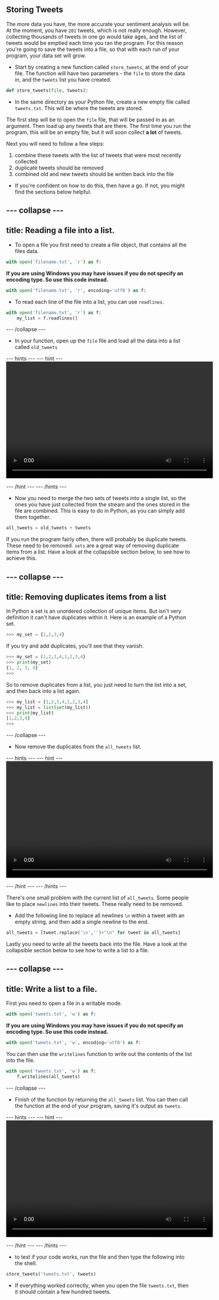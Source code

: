 ## Storing Tweets

The more data you have, the more accurate your sentiment analysis will be. At the moment, you have `201` tweets, which is not really enough. However, collecting thousands of tweets in one go would take ages, and the list of tweets would be emptied each time you ran the program. For this reason you're going to save the tweets into a file, so that with each run of your program, your data set will grow.

- Start by creating a new function called `store_tweets`, at the end of your file. The function will have two parameters - the `file` to store the data in, and the `tweets` list you have created.

```python
def store_tweets(file, tweets):
```

- In the same directory as your Python file, create a new empty file called `tweets.txt`. This will be where the tweets are stored.

The first step will be to open the `file` file, that will be passed in as an argument. Then load up any tweets that are there. The first time you run the program, this will be an empty file, but it will soon collect **a lot** of tweets.

Next you will need to follow a few steps:
1. combine these tweets with the list of tweets that were most recently collected
1. duplicate tweets should be removed
1. combined old and new tweets should be written back into the file
	
- If you're confident on how to do this, then have a go. If not, you might find the sections below helpful.

--- collapse ---
---
title: Reading a file into a list.
---
- To open a file you first need to create a file object, that contains all the files data.
```python
with open('filename.txt', 'r') as f:
```

**If you are using Windows you may have issues if you do not specify an encoding type. So use this code instead.**
```python
with open('filename.txt', 'r', encoding='utf8') as f:
```

- To read each line of the file into a list, you can use `readlines`.
```python
with open('filename.txt', 'r') as f:
	my_list = f.readlines()
```
--- /collapse ---

- In your function, open up the `file` file and load all the data into a list called `old_tweets`

--- hints --- --- hint ---
<video width="560" height="315" controls>
<source src="images/vid_2.webm" type="video/webm">
Your browser does not support WebM video, try FireFox or Chrome
</video>

--- /hint --- --- /hints ---

- Now you need to merge the two sets of tweets into a single list, so the ones you have just collected from the stream and the ones stored in the file are combined. This is easy to do in Python, as you can simply add them together.

```python
all_tweets = old_tweets + tweets
```

If you run the program fairly often, there will probably be duplicate tweets. These need to be removed. `sets` are a great way of removing duplicate items from a list. Have a look at the collapsible section below, to see how to achieve this.

--- collapse ---
---
title: Removing duplicates items from a list
---
In Python a set is an unordered collection of unique items. But isn't very definition it can't have duplicates within it. Here is an example of a Python set.

```python
>>> my_set = {1,2,3,4}
```

If you try and add duplicates, you'll see that they vanish.

```python
>>> my_set = (1,2,3,4,1,2,3,4}
>>> print(my_set)
{1, 2, 3, 4}
>>>
```

So to remove duplicates from a list, you just need to turn the list into a set, and then back into a list again.

```python
>>> my_list = [1,2,3,4,1,2,3,4]
>>> my_list = list(set(my_list))
>>> print(my_list)
[1,2,3,4]
>>>
```
--- /collapse ---

- Now remove the duplicates from the `all_tweets` list.

--- hints --- --- hint ---
<video width="560" height="315" controls>
<source src="images/vid_3.webm" type="video/webm">
Your browser does not support WebM video, try FireFox or Chrome
</video>

--- /hint --- --- /hints ---

There's one small problem with the current list of `all_tweets`. Some people like to place `newlines` into their tweets. These really need to be removed.

- Add the following line to replace all newlines `\n` within a tweet with an empty string, and then add a single newline to the end.

```python
all_tweets = [tweet.replace('\n','')+"\n" for tweet in all_tweets]
```

Lastly you need to write all the tweets back into the file. Have a look at the collapsible section below to see how to write a list to a file.

--- collapse ---
---
title: Write a list to a file.
---
First you need to open a file in a writable mode.
```python
with open('tweets.txt', 'w') as f:
```

**If you are using Windows you may have issues if you do not specify an encoding type. So use this code instead.**

```python
with open('tweets.txt', 'w', encoding='utf8') as f:
```

You can then use the `writelines` function to write out the contents of the list into the file.

```python
with open('tweets.txt', 'w') as f:
	f.writelines(all_tweets)
```
--- /collapse ---

- Finish of the function by returning the `all_tweets` list. You can then call the function at the end of your program, saving it's output as `tweets`.

--- hints --- --- hint ---
<video width="560" height="315" controls>
<source src="images/vid_4.webm" type="video/webm">
Your browser does not support WebM video, try FireFox or Chrome
</video>

--- /hint --- --- /hints ---

- to test if your code works, run the file and then type the following into the shell.

```python
store_tweets('tweets.txt', tweets)
```

- If everything worked correctly, when you open the file `tweets.txt`, then it should contain a few hundred tweets.
